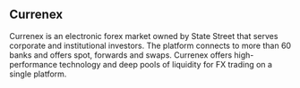 ## Currenex

Currenex is an electronic forex market owned by State Street that serves corporate and institutional investors. The platform connects to more than 60 banks and offers spot, forwards and swaps.  Currenex offers high-performance technology and deep pools of liquidity for FX trading on a single platform.
